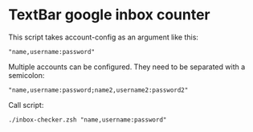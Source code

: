 # TextBar google inbox counter

This script takes account-config as an argument like this:

`"name,username:password"`

Multiple accounts can be configured. They need to be separated with a semicolon:

`"name,username:password;name2,username2:password2"`

Call script:

`./inbox-checker.zsh "name,username:password"`
